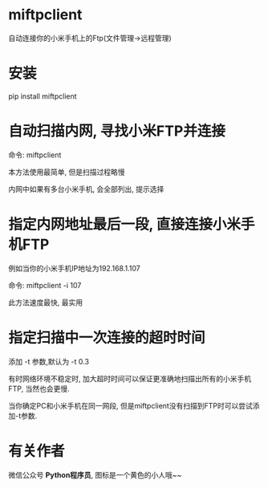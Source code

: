 miftpclient
===========
自动连接你的小米手机上的Ftp(文件管理->远程管理)


安装
====
pip install miftpclient
                                                                                                            

自动扫描内网, 寻找小米FTP并连接
===============================
命令: miftpclient

本方法使用最简单, 但是扫描过程略慢

内网中如果有多台小米手机, 会全部列出, 提示选择


指定内网地址最后一段, 直接连接小米手机FTP
=========================================
例如当你的小米手机IP地址为192.168.1.107

命令: miftpclient -i 107

此方法速度最快, 最实用


指定扫描中一次连接的超时时间
============================
添加 -t 参数,默认为 -t 0.3

有时网络环境不稳定时, 加大超时时间可以保证更准确地扫描出所有的小米手机FTP, 当然也会更慢.

当你确定PC和小米手机在同一网段, 但是miftpclient没有扫描到FTP时可以尝试添加-t参数.


有关作者
========
微信公众号 **Python程序员**, 图标是一个黄色的小人哦~~

